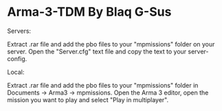 # Arma-3-TDM By Blaq G-Sus


Servers:

Extract .rar file and add the pbo files to your "mpmissions" folder on your server. 
Open the "Server.cfg" text file and copy the text to your server-config.

Local:

Extract .rar file and add the pbo files to your "mpmissions" folder in Documents -> Arma3 -> mpmissions.
Open the Arma 3 editor, open the mission you want to play and select "Play in multiplayer".

